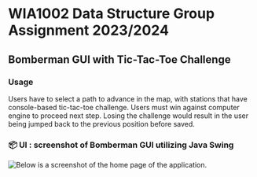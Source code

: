 # WIA1002 Data Structure Group Assignment 2023/2024 
## Bomberman GUI with Tic-Tac-Toe Challenge

### Usage
Users have to select a path to advance in the map, with stations that have console-based tic-tac-toe challenge. Users must win against computer engine to proceed next step. Losing the challenge would result in the user being jumped back to the previous position before saved.

  
### 📦 UI  : screenshot of Bomberman GUI utilizing Java Swing
![Below is a screenshot of the home page of the application.
](https://github.com/JordenBong/Suzuki-Game/blob/main/gui.png)
